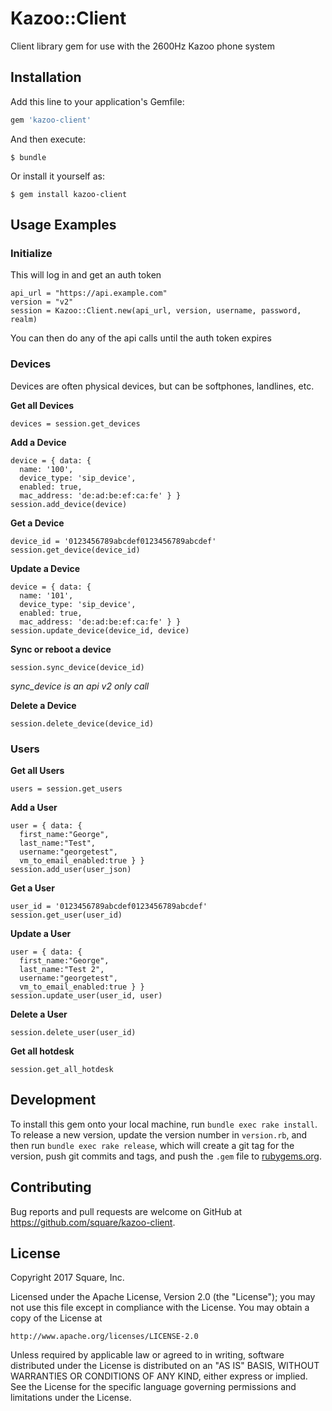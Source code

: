 # Kazoo::Client

Client library gem for use with the 2600Hz Kazoo phone system

## Installation

Add this line to your application's Gemfile:

```ruby
gem 'kazoo-client'
```

And then execute:

    $ bundle

Or install it yourself as:

    $ gem install kazoo-client

## Usage Examples

### Initialize
This will log in and get an auth token

    api_url = "https://api.example.com"
    version = "v2"
    session = Kazoo::Client.new(api_url, version, username, password, realm)

You can then do any of the api calls until the auth token expires

### Devices
Devices are often physical devices, but can be softphones, landlines, etc.

**Get all Devices**

    devices = session.get_devices

**Add a Device**

    device = { data: {
      name: '100',
      device_type: 'sip_device',
      enabled: true,
      mac_address: 'de:ad:be:ef:ca:fe' } }
    session.add_device(device)

**Get a Device**

    device_id = '0123456789abcdef0123456789abcdef'
    session.get_device(device_id)

**Update a Device**

    device = { data: {
      name: '101',
      device_type: 'sip_device',
      enabled: true,
      mac_address: 'de:ad:be:ef:ca:fe' } }
    session.update_device(device_id, device)

**Sync or reboot a device**

    session.sync_device(device_id)

*sync_device is an api v2 only call*

**Delete a Device**

    session.delete_device(device_id)

### Users

**Get all Users**

    users = session.get_users

**Add a User**

    user = { data: {
      first_name:"George",
      last_name:"Test",
      username:"georgetest",
      vm_to_email_enabled:true } }
    session.add_user(user_json)

**Get a User**

    user_id = '0123456789abcdef0123456789abcdef'
    session.get_user(user_id)

**Update a User**

    user = { data: {
      first_name:"George",
      last_name:"Test 2",
      username:"georgetest",
      vm_to_email_enabled:true } }
    session.update_user(user_id, user)

**Delete a User**

    session.delete_user(user_id)

**Get all hotdesk**

    session.get_all_hotdesk

## Development

To install this gem onto your local machine, run `bundle exec rake install`. To release a new version, update the version number in `version.rb`, and then run `bundle exec rake release`, which will create a git tag for the version, push git commits and tags, and push the `.gem` file to [rubygems.org](https://rubygems.org).

## Contributing

Bug reports and pull requests are welcome on GitHub at https://github.com/square/kazoo-client.

## License

Copyright 2017 Square, Inc.

Licensed under the Apache License, Version 2.0 (the "License"); you
may not use this file except in compliance with the License. You may
obtain a copy of the License at

    http://www.apache.org/licenses/LICENSE-2.0

Unless required by applicable law or agreed to in writing, software
distributed under the License is distributed on an "AS IS" BASIS,
WITHOUT WARRANTIES OR CONDITIONS OF ANY KIND, either express or
implied. See the License for the specific language governing
permissions and limitations under the License.

